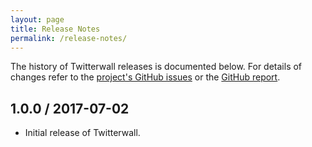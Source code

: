 ```yaml
---
layout: page
title: Release Notes
permalink: /release-notes/
---
```


The history of Twitterwall releases is documented below. For details of changes refer to the [project's GitHub issues][twitterwall-issues] or the [GitHub report][github-report].

[twitterwall-issues]: https://github.com/phasenraum2010/twitterwall2/issues?state=closed
[github-report]: github-report.html


## 1.0.0 / 2017-07-02

-   Initial release of Twitterwall.

